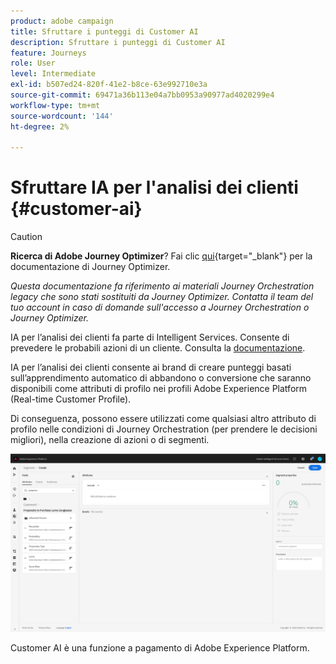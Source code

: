 ```yaml
---
product: adobe campaign
title: Sfruttare i punteggi di Customer AI
description: Sfruttare i punteggi di Customer AI
feature: Journeys
role: User
level: Intermediate
exl-id: b507ed24-820f-41e2-b8ce-63e992710e3a
source-git-commit: 69471a36b113e04a7bb0953a90977ad4020299e4
workflow-type: tm+mt
source-wordcount: '144'
ht-degree: 2%

---
```


# Sfruttare IA per l&#39;analisi dei clienti {#customer-ai}


>[!CAUTION]
>
>**Ricerca di Adobe Journey Optimizer**? Fai clic [qui](https://experienceleague.adobe.com/it/docs/journey-optimizer/using/ajo-home){target="_blank"} per la documentazione di Journey Optimizer.
>
>
>_Questa documentazione fa riferimento ai materiali Journey Orchestration legacy che sono stati sostituiti da Journey Optimizer. Contatta il team del tuo account in caso di domande sull&#39;accesso a Journey Orchestration o Journey Optimizer._


IA per l’analisi dei clienti fa parte di Intelligent Services. Consente di prevedere le probabili azioni di un cliente. Consulta la [documentazione](https://experienceleague.adobe.com/docs/experience-platform/intelligent-services/customer-ai/overview.html?lang=it).

IA per l’analisi dei clienti consente ai brand di creare punteggi basati sull’apprendimento automatico di abbandono o conversione che saranno disponibili come attributi di profilo nei profili Adobe Experience Platform (Real-time Customer Profile).

Di conseguenza, possono essere utilizzati come qualsiasi altro attributo di profilo nelle condizioni di Journey Orchestration (per prendere le decisioni migliori), nella creazione di azioni o di segmenti.

![](../assets/customer-ai.png)

Customer AI è una funzione a pagamento di Adobe Experience Platform.
